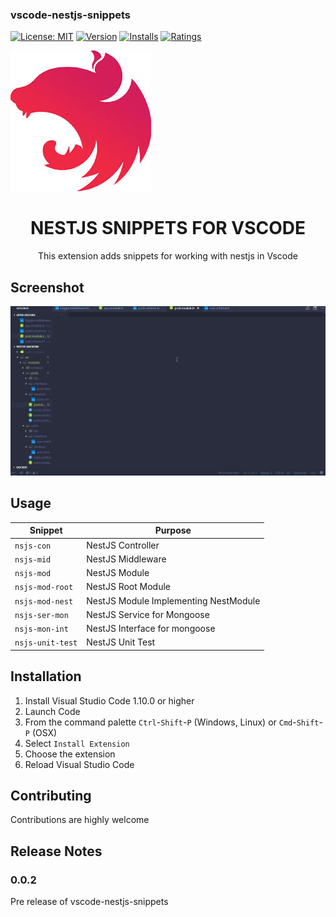 ### vscode-nestjs-snippets


[![License: MIT](https://img.shields.io/badge/License-MIT-brightgreen.svg)](https://opensource.org/licenses/MIT)
[![Version](https://vsmarketplacebadge.apphb.com/version-short/ashinzekene.nestjs.svg)](https://marketplace.visualstudio.com/items?itemName=ashinzekene.nestjs)
[![Installs](https://vsmarketplacebadge.apphb.com/installs/ashinzekene.nestjs.svg)](https://marketplace.visualstudio.com/items?itemName=ashinzekene.nestjs)
[![Ratings](https://vsmarketplacebadge.apphb.com/rating/ashinzekene.nestjs.svg)](https://marketplace.visualstudio.com/items?itemName=ashinzekene.nestjs)

![NESTJS](nestjs.jpg)

<h1 style="text-align: center;">NESTJS SNIPPETS FOR VSCODE</h1>

<p style="text-align: center;">This extension adds snippets for working with nestjs in Vscode</p>

## Screenshot

![Usage](img.gif)

## Usage


| Snippet                      | Purpose                                   |
|------------------------------|--------------------------------------     |
| `nsjs-con`                   | NestJS Controller                         |
| `nsjs-mid`                   | NestJS Middleware                         |
| `nsjs-mod`                   | NestJS Module                             |
| `nsjs-mod-root`              | NestJS Root Module                        |
| `nsjs-mod-nest`              | NestJS Module Implementing NestModule     |
| `nsjs-ser-mon`               | NestJS Service for Mongoose               |
| `nsjs-mon-int`               | NestJS Interface for mongoose             |
| `nsjs-unit-test`             | NestJS Unit Test                          |


## Installation

1. Install Visual Studio Code 1.10.0 or higher
1. Launch Code
1. From the command palette `Ctrl`-`Shift`-`P` (Windows, Linux) or `Cmd`-`Shift`-`P` (OSX)
1. Select `Install Extension`
1. Choose the extension
1. Reload Visual Studio Code

## Contributing

Contributions are highly welcome

## Release Notes

### 0.0.2
Pre release of vscode-nestjs-snippets